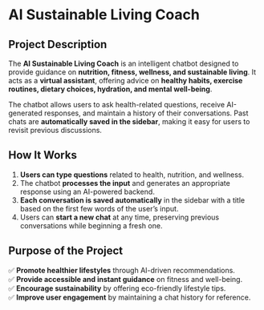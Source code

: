 # **AI Sustainable Living Coach** 

## **Project Description**  
The **AI Sustainable Living Coach** is an intelligent chatbot designed to provide guidance on **nutrition, fitness, wellness, and sustainable living**. It acts as a **virtual assistant**, offering advice on **healthy habits, exercise routines, dietary choices, hydration, and mental well-being**.  

The chatbot allows users to ask health-related questions, receive AI-generated responses, and maintain a history of their conversations. Past chats are **automatically saved in the sidebar**, making it easy for users to revisit previous discussions.  

## **How It Works**  
1. **Users can type questions** related to health, nutrition, and wellness.  
2. The chatbot **processes the input** and generates an appropriate response using an AI-powered backend.  
3. **Each conversation is saved automatically** in the sidebar with a title based on the first few words of the user’s input.  
4. Users can **start a new chat** at any time, preserving previous conversations while beginning a fresh one.  

## **Purpose of the Project**  
✅ **Promote healthier lifestyles** through AI-driven recommendations.  
✅ **Provide accessible and instant guidance** on fitness and well-being.  
✅ **Encourage sustainability** by offering eco-friendly lifestyle tips.  
✅ **Improve user engagement** by maintaining a chat history for reference. 
